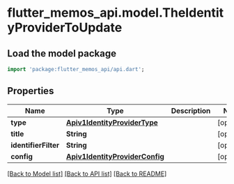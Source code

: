 # flutter_memos_api.model.TheIdentityProviderToUpdate

## Load the model package
```dart
import 'package:flutter_memos_api/api.dart';
```

## Properties
Name | Type | Description | Notes
------------ | ------------- | ------------- | -------------
**type** | [**Apiv1IdentityProviderType**](Apiv1IdentityProviderType.md) |  | [optional] 
**title** | **String** |  | [optional] 
**identifierFilter** | **String** |  | [optional] 
**config** | [**Apiv1IdentityProviderConfig**](Apiv1IdentityProviderConfig.md) |  | [optional] 

[[Back to Model list]](../README.md#documentation-for-models) [[Back to API list]](../README.md#documentation-for-api-endpoints) [[Back to README]](../README.md)


